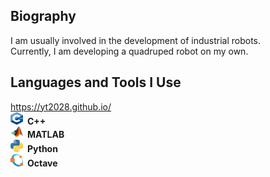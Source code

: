 ## Biography
I am usually involved in the development of industrial robots.<br>
Currently, I am developing a quadruped robot on my own.<br>
## Languages and Tools I Use
https://yt2028.github.io/<br>
<img src="image/cpp_IMGP.png" width="20" height="20">&ensp;__C++__<br>
<img src="image/matlab_IMGP.png" width="20">&ensp;__MATLAB__<br>
<img src="image/python_IMGP.png" width="20">&ensp;__Python__<br>
<img src="image/octave_IMGP.png" width="20">&ensp;__Octave__<br>
